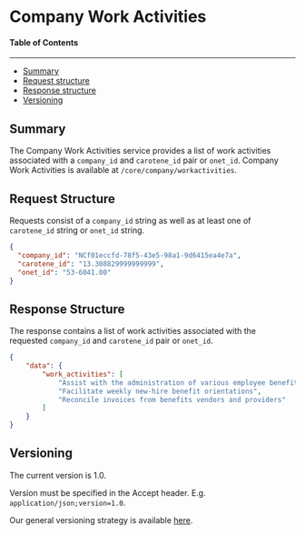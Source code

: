 Company Work Activities
==================

#### Table of Contents
_______

- [Summary](#summary)
- [Request structure](#request-structure)
- [Response structure](#response-structure)
- [Versioning](#versioning)

## Summary

The Company Work Activities service provides a list of work activities associated with a 
`company_id` and `carotene_id` pair or `onet_id`. Company Work Activities is available at 
`/core/company/workactivities`.

## Request Structure

Requests consist of a `company_id` string as well as at least one of `carotene_id` string or 
`onet_id` string.

```json 
{
  "company_id": "NCf01eccfd-78f5-43e5-98a1-9d6415ea4e7a",
  "carotene_id": "13.308829999999999",
  "onet_id": "53-6041.00"
}
```

## Response Structure

The response contains a list of work activities associated with the requested `company_id` and 
`carotene_id` pair or `onet_id`.

```json
{
    "data": {
        "work_activities": [
            "Assist with the administration of various employee benefits programs, including medical, dental, vision benefits",
            "Facilitate weekly new-hire benefit orientations",
            "Reconcile invoices from benefits vendors and providers"
        ]
    }
}
```
## Versioning
The current version is 1.0. 

Version must be specified in the Accept header. E.g. ```application/json;version=1.0```. 

Our general versioning strategy is available [here](/Versioning.md).